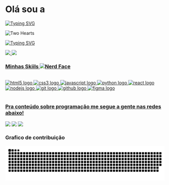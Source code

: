 

 # Olá sou a 
[![Typing SVG](https://readme-typing-svg.demolab.com?font=Fira+Code&weight=600&size=30&pause=1000&color=FF58E3&center=falso&vCenter=falso&repeat=verdadeiro&random=falso&width=435&lines=Carla+Dias)](https://git.io/typing-svg) 

<img src="https://raw.githubusercontent.com/Tarikul-Islam-Anik/Animated-Fluent-Emojis/master/Emojis/Smilies/Two%20Hearts.png" alt="Two Hearts" width="25" height="25" />

[![Typing SVG](https://readme-typing-svg.demolab.com?font=Fira+Code&size=30&pause=1008&color=AC7EA4&center=falso&vCenter=falso&repeat=verdadeiro&random=falso&width=435&lines=Desenvolvedora+Frontend)](https://git.io/typing-svg) 

 <div>
   <a href="https://github.com/diascarla">
   <img height="180em" src="https://github-readme-stats.vercel.app/api?username=diascarla&show_icons=true&theme=dracula&include_all_commits=true&count_private=true"/>
   <img height="180em" src="https://github-readme-stats.vercel.app/api/top-langs/?username=diascarla&layout=compact&langs_count=6&theme=dracula"/>
    
</div>

### Minhas Skiils <img src="https://raw.githubusercontent.com/Tarikul-Islam-Anik/Telegram-Animated-Emojis/main/Smileys/Nerd%20Face.webp" alt="Nerd Face" width="25" height="25" />    

<div style="display: inline_block"><br>
  <img src="https://cdn.jsdelivr.net/gh/devicons/devicon/icons/html5/html5-original.svg" heigth="40" alt="html5 logo" />
 <img src="https://cdn.jsdelivr.net/gh/devicons/devicon/icons/css3/css3-original.svg" heigth="40" alt="css3 logo" />
 <img src="https://cdn.jsdelivr.net/gh/devicons/devicon/icons/javascript/javascript-original.svg" heigth="40" alt="javascript logo" />
  <img src="https://cdn.jsdelivr.net/gh/devicons/devicon/icons/python/python-original.svg" heigth="40" alt="python logo" />
 <img src="https://cdn.jsdelivr.net/gh/devicons/devicon/icons/react/react-original.svg" heigth="40" alt="react logo" />
  <img src="https://cdn.jsdelivr.net/gh/devicons/devicon/icons/nodejs/nodejs-original.svg" heigth="40" alt="nodejs logo" />
 <img src="https://cdn.jsdelivr.net/gh/devicons/devicon/icons/git/git-original.svg" heigth="40" alt="git logo" />
  <img src="https://cdn.jsdelivr.net/gh/devicons/devicon/icons/github/github-original.svg" heigth="40" alt="github logo" />
  <img src="https://cdn.jsdelivr.net/gh/devicons/devicon/icons/figma/figma-original.svg" heigth="40" alt="figma logo" />
</div>
 
<br>
 
### Pra conteúdo sobre programação me segue a gente nas redes abaixo!
 
<div>
 
 <a href="https://discord.com/channels/867930080637247568/903051917142405151" target="_blank"><img src="https://img.shields.io/badge/Discord-7289DA?style=for-the-badge&logo= discord&logoColor=white" target="_blank"></a>
  <a href = "mailto:diasscarla@hotmail.com"><img src="https://img.shields.io/badge/Microsoft_Outlook-0078D4?style=for-the-badge&logo=microsoft-outlook&logoColor=white"></a>
  <a href="https://www.linkedin.com/in/carla-dias-9971b7265" target="_blank"><img src="https://img.shields.io/badge/-LinkedIn-%230077B5?style= for-the-badge&logo=linkedin&logoColor=white" target="_blank"></a>

</div>

### Grafico de contribuição

![snake gif](https://github.com/diascarla/diascarla/blob/output/github-contribution-grid-snake.svg)

